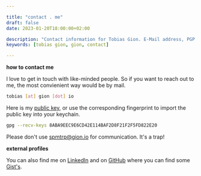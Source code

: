 ```yaml
---

title: "contact . me"  
draft: false
date: 2023-01-20T18:00:00+02:00  

description: "Contact information for Tobias Gion. E-Mail address, PGP keys, LinkedIn and Github."  
keywords: [tobias gion, gion, contact]  

---
```


**how to contact me**

I love to get in touch with like-minded people. So if you want to reach out to me, the most convienient way would be by mail.

```bash
tobias [at] gion [dot] io
```
Here is my [public key](/public/pgp_pub_tobias_at_gion_io.asc), or use the corresponding fingerprint to import the public key into your keychain.

```bash
gpg --recv-keys 8ABA9EEC9E6CD42E114BAF2D8F21F2F5FD822E20
```

Please don't use [spmtrp@gion.io](mailto:spmtrp@gion.io) for communication. It's a trap!

**external profiles**

You can also find me on [LinkedIn](https://www.linkedin.com/in/tgion/) and on [GitHub](https://github.com/TGion) where you can find some  [Gist's](https://gist.github.com/TGion).


